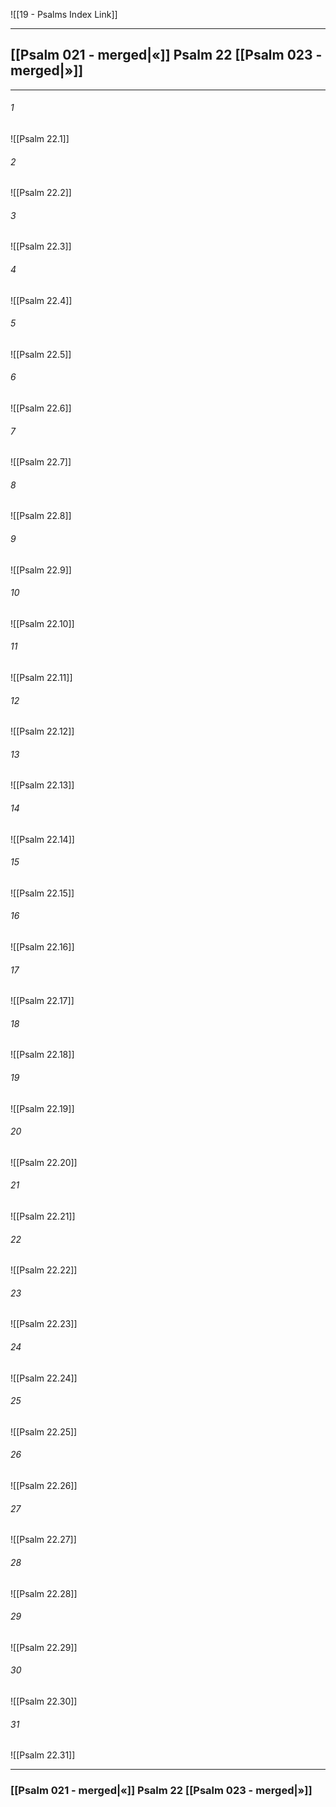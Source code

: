 ![[19 - Psalms Index Link]]

---
##  [[Psalm 021 - merged|«]] Psalm 22 [[Psalm 023 - merged|»]]

---

###### 1
![[Psalm 22.1]] 

###### 2
![[Psalm 22.2]] 

###### 3
![[Psalm 22.3]] 

###### 4
![[Psalm 22.4]]

###### 5 
![[Psalm 22.5]] 

###### 6
![[Psalm 22.6]] 

###### 7
![[Psalm 22.7]] 

###### 8
![[Psalm 22.8]] 

###### 9
![[Psalm 22.9]] 

###### 10
![[Psalm 22.10]] 

###### 11
![[Psalm 22.11]] 

###### 12
![[Psalm 22.12]]

###### 13
![[Psalm 22.13]] 

###### 14
![[Psalm 22.14]] 

###### 15
![[Psalm 22.15]]

###### 16
![[Psalm 22.16]] 

###### 17
![[Psalm 22.17]]

###### 18
![[Psalm 22.18]] 

###### 19
![[Psalm 22.19]] 

###### 20
![[Psalm 22.20]]

###### 21
![[Psalm 22.21]] 

###### 22
![[Psalm 22.22]] 

###### 23
![[Psalm 22.23]]

###### 24
![[Psalm 22.24]] 

###### 25
![[Psalm 22.25]]

###### 26
![[Psalm 22.26]] 

###### 27
![[Psalm 22.27]] 

###### 28
![[Psalm 22.28]]

###### 29
![[Psalm 22.29]] 

###### 30
![[Psalm 22.30]] 

###### 31
![[Psalm 22.31]] 


---
###  [[Psalm 021 - merged|«]] Psalm 22 [[Psalm 023 - merged|»]]